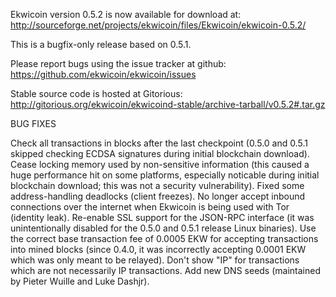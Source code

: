 Ekwicoin version 0.5.2 is now available for download at:
http://sourceforge.net/projects/ekwicoin/files/Ekwicoin/ekwicoin-0.5.2/

This is a bugfix-only release based on 0.5.1.

Please report bugs using the issue tracker at github:
https://github.com/ekwicoin/ekwicoin/issues

Stable source code is hosted at Gitorious:
http://gitorious.org/ekwicoin/ekwicoind-stable/archive-tarball/v0.5.2#.tar.gz

BUG FIXES

Check all transactions in blocks after the last checkpoint (0.5.0 and 0.5.1 skipped checking ECDSA signatures during initial blockchain download).
Cease locking memory used by non-sensitive information (this caused a huge performance hit on some platforms, especially noticable during initial blockchain download; this was
not a security vulnerability).
Fixed some address-handling deadlocks (client freezes).
No longer accept inbound connections over the internet when Ekwicoin is being used with Tor (identity leak).
Re-enable SSL support for the JSON-RPC interface (it was unintentionally disabled for the 0.5.0 and 0.5.1 release Linux binaries).
Use the correct base transaction fee of 0.0005 EKW for accepting transactions into mined blocks (since 0.4.0, it was incorrectly accepting 0.0001 EKW which was only meant to be relayed).
Don't show "IP" for transactions which are not necessarily IP transactions.
Add new DNS seeds (maintained by Pieter Wuille and Luke Dashjr).
